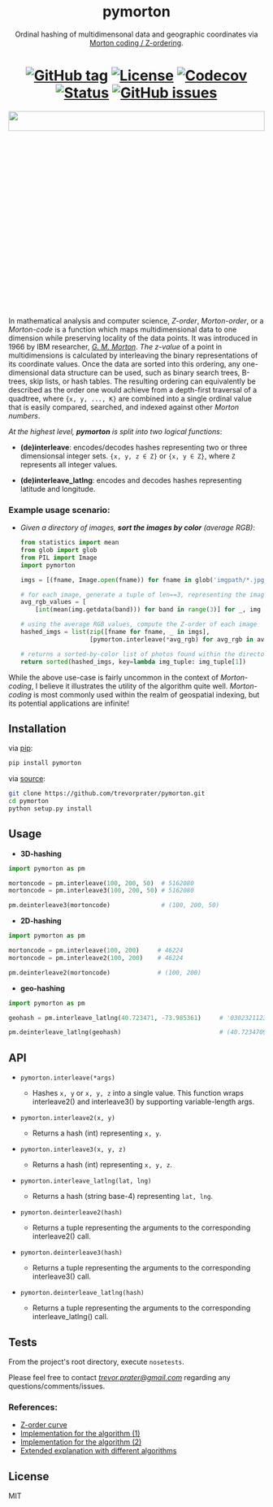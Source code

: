 # <div align="center">pymorton</div>

<p align="center">Ordinal hashing of multidimensonal data and geographic coordinates via <a href="https://en.wikipedia.org/wiki/Z-order_curve">Morton coding / Z-ordering</a>.</p>

# <div align="center">[![GitHub tag](https://img.shields.io/github/tag/trevorprater/pymorton.svg)]() [![License](https://img.shields.io/badge/license-MIT-blue.svg)]() [![Codecov](https://img.shields.io/codecov/c/github/trevorprater/pymorton.svg)]() [![Status](https://img.shields.io/badge/status-stable-brightgreen.svg)]() [![GitHub issues](https://img.shields.io/github/issues/trevorprater/pymorton.svg)]()</div>

<p align="center">
  <img src="https://i.imgur.com/WlMKO20r.jpg" height=10% width=100%>
</p>

In mathematical analysis and computer science, *Z-order*, *Morton-order*, or a *Morton-code* is a function which maps multidimensional data to one dimension while preserving locality of the data points. It was introduced in 1966 by IBM researcher, *[G. M. Morton](https://domino.research.ibm.com/library/cyberdig.nsf/papers/0DABF9473B9C86D48525779800566A39/$File/Morton1966.pdf)*. *The z-value* of a point in multidimensions is calculated by interleaving the binary representations of its coordinate values. Once the data are sorted into this ordering, any one-dimensional data structure can be used, such as binary search trees, B-trees, skip lists, or hash tables. The resulting ordering can equivalently be described as the order one would achieve from a depth-first traversal of a quadtree,
where `{x, y, ..., K}` are combined into a single ordinal value that is easily compared, searched, and indexed against other *Morton numbers*. 


*At the highest level, **pymorton** is split into two logical functions*:

  * **(de)interleave**: encodes/decodes hashes representing two or three dimensionsal integer sets. `{x, y, z ∈ Z}` or `{x, y ∈ Z}`, where `Z` represents all integer values.
  
  * **(de)interleave_latlng**: encodes and decodes hashes representing latitude and longitude.

<div style="page-break-after: always;"></div>

### Example usage scenario:
 * *Given a directory of images, **sort the images by color** (average RGB)*:
 
 
   ```python
   from statistics import mean
   from glob import glob
   from PIL import Image
   import pymorton

   imgs = [(fname, Image.open(fname)) for fname in glob('imgpath/*.jpg')[:100]]
   
   # for each image, generate a tuple of len==3, representing the image's average RGB value
   avg_rgb_values = [
       [int(mean(img.getdata(band))) for band in range(3)] for _, img in imgs]
   
   # using the average RGB values, compute the Z-order of each image
   hashed_imgs = list(zip([fname for fname, _ in imgs],
                      [pymorton.interleave(*avg_rgb) for avg_rgb in avg_rgb_values]))
   
   # returns a sorted-by-color list of photos found within the directory
   return sorted(hashed_imgs, key=lambda img_tuple: img_tuple[1])
   ```

While the above use-case is fairly uncommon in the context of *Morton-coding*, I believe it illustrates the utility of the algorithm quite well. *Morton-coding* is most commonly used within the realm of geospatial indexing, but its potential applications are infinite!


## Installation

via [pip](https://pypi.python.org/pypi/pymorton/0.1.0):
```bash
pip install pymorton
```


via [source](https://github.com/trevorprater/pymorton):
```bash
git clone https://github.com/trevorprater/pymorton.git
cd pymorton
python setup.py install
```


## Usage

* **3D-hashing**
```python
import pymorton as pm

mortoncode = pm.interleave(100, 200, 50)  # 5162080
mortoncode = pm.interleave3(100, 200, 50) # 5162080

pm.deinterleave3(mortoncode)              # (100, 200, 50)
```


* **2D-hashing**
```python
import pymorton as pm

mortoncode = pm.interleave(100, 200)     # 46224
mortoncode = pm.interleave2(100, 200)    # 46224

pm.deinterleave2(mortoncode)             # (100, 200)
```


* **geo-hashing**
```python
import pymorton as pm

geohash = pm.interleave_latlng(40.723471, -73.985361)     # '03023211233202130332202203002303'

pm.deinterleave_latlng(geohash)                           # (40.723470943048596, -73.98536103777587)
```


## API
- `pymorton.interleave(*args)`
    * Hashes `x, y` or `x, y, z` into a single value.
                   This function wraps interleave2() and interleave3() by supporting variable-length args.

- `pymorton.interleave2(x, y)`
    * Returns a hash (int) representing `x, y`.

- `pymorton.interleave3(x, y, z)`
    * Returns a hash (int) representing `x, y, z`.

- `pymorton.interleave_latlng(lat, lng)`
    * Returns a hash (string base-4)
                   representing `lat, lng`.

- `pymorton.deinterleave2(hash)`
    * Returns a tuple representing the arguments to
                   the corresponding interleave2() call.

- `pymorton.deinterleave3(hash)`
    * Returns a tuple representing the arguments to
                   the corresponding interleave3() call.

- `pymorton.deinterleave_latlng(hash)`
    * Returns a tuple representing the arguments to
                   the corresponding interleave_latlng() call.

<div style="page-break-after: always;"></div>

## Tests

From the project's root directory, execute `nosetests`.

Please feel free to contact *trevor.prater@gmail.com* regarding any questions/comments/issues.


### References:

* [Z-order curve](https://en.wikipedia.org/wiki/Z-order_curve)
* [Implementation for the algorithm (1)](http://stackoverflow.com/a/18528775)
* [Implementation for the algorithm (2)](https://github.com/Forceflow/libmorton)
* [Extended explanation with different algorithms](http://www.forceflow.be/2013/10/07/morton-encodingdecoding-through-bit-interleaving-implementations/)


## License
MIT
